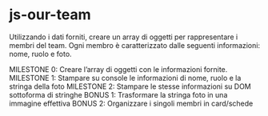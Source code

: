 # js-our-team


Utilizzando i dati forniti, creare un array di oggetti per rappresentare i membri del team.
Ogni membro è caratterizzato dalle seguenti informazioni: nome, ruolo e foto.


MILESTONE 0:
Creare l’array di oggetti con le informazioni fornite.
MILESTONE 1:
Stampare su console le informazioni di nome, ruolo e la stringa della foto
MILESTONE 2:
Stampare le stesse informazioni su DOM sottoforma di stringhe
BONUS 1:
Trasformare la stringa foto in una immagine effettiva
BONUS 2:
Organizzare i singoli membri in card/schede